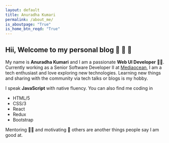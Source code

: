 ```yaml
---
layout: default
title: Anuradha Kumari
permalink: /about_me/
is_aboutpage: "True"
is_home_btn_reqd: "True"
---
```


## Hii, Welcome to my personal blog :wave: :wave: :wave:

My name is **Anuradha Kumari** and I am a passionate **Web UI Developer** :woman_technologist:. Currently working as a Senior Software Developer II at [Mediaocean](https://www.mediaocean.com/), I am a tech enthusiast and love exploring new technologies. Learning new things and sharing with the community via tech talks or blogs is my hobby. 

I speak **JavaScript** with native fluency. You can also find me coding in
- HTML/5
- CSS/3
- React
- Redux
- Bootstrap

Mentoring :woman_teacher: and motivating :butterfly: others are another things people say I am good at. 



